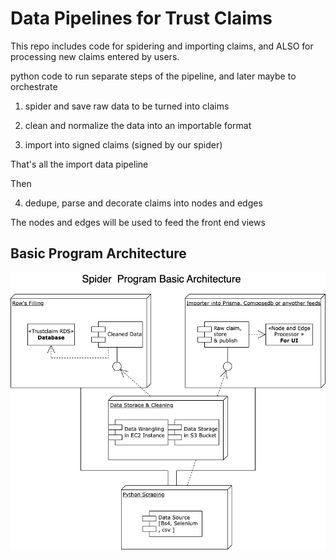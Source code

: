 
# Data Pipelines for Trust Claims

This repo includes code for spidering and importing claims, and ALSO for processing 
new claims entered by users.

python code to run separate steps of the pipeline, and later maybe to orchestrate

1) spider and save raw data to be turned into claims

2) clean and normalize the data into an importable format

3) import into signed claims (signed by our spider)

That's all the import data pipeline

Then

4) dedupe, parse and decorate claims into nodes and edges

The nodes and edges will be used to feed the front end views

## Basic Program Architecture
![Program Architecture](./spider-architecture.drawio.png)

